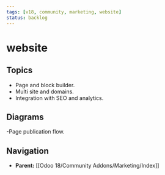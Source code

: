 ```yaml
---
tags: [v18, community, marketing, website]
status: backlog
---
```

# website

## Topics
- Page and block builder.
- Multi site and domains.
- Integration with SEO and analytics.

## Diagrams
-Page publication flow.






## Navigation
- **Parent:** [[Odoo 18/Community Addons/Marketing/Index]]
